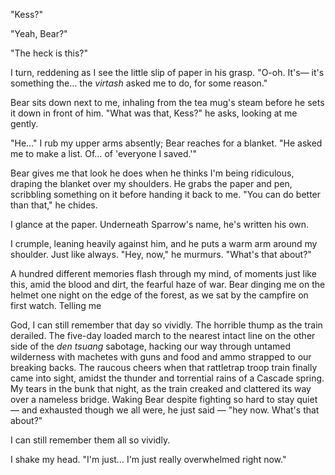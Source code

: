 "Kess?"

"Yeah, Bear?"

"The heck is this?"

I turn, reddening as I see the little slip of paper in his grasp. "O-oh. It's— it's something the… the _virtash_ asked me to do, for some reason."

Bear sits down next to me, inhaling from the tea mug's steam before he sets it down in front of him. "What was that, Kess?" he asks, looking at me gently.

"He…" I rub my upper arms absently; Bear reaches for a blanket. "He asked me to make a list. Of… of 'everyone I saved.'"

Bear gives me that look he does when he thinks I'm being ridiculous, draping the blanket over my shoulders. He grabs the paper and pen, scribbling something on it before handing it back to me. "You can do better than that," he chides.

I glance at the paper. Underneath Sparrow's name, he's written his own.

I crumple, leaning heavily against him, and he puts a warm arm around my shoulder. Just like always. "Hey, now," he murmurs. "What's that about?"

A hundred different memories flash through my mind, of moments just like this, amid the blood and dirt, the fearful haze of war. Bear dinging me on the helmet one night on the edge of the forest, as we sat by the campfire on first watch. Telling me 

God, I can still remember that day so vividly. The horrible thump as the train derailed. The five-day loaded march to the nearest intact line on the other side of the _den tsuang_ sabotage, hacking our way through untamed wilderness with machetes with guns and food and ammo strapped to our breaking backs. The raucous cheers when that rattletrap troop train finally came into sight, amidst the thunder and torrential rains of a Cascade spring. My tears in the bunk that night, as the train creaked and clattered its way over a nameless bridge. Waking Bear despite fighting so hard to stay quiet — and exhausted though we all were, he just said — "hey now. What's that about?"

I can still remember them all so vividly.

I shake my head. "I'm just… I'm just really overwhelmed right now."